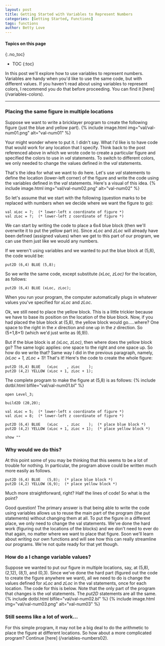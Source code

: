 ```yaml
---
layout: post
title: Getting Started with Variables to Represent Numbers
categories: [Getting Started, Functions]
tags: functions
author: Betty Love
---
```


#### Topics on this page
{:.no_toc}
* TOC
{:toc}

In this post we'll explore how to use variables to represent numbers. Variables are handy when you'd like to use the same code, but with different values.  If you haven't read about using variables to represent colors, I recommend you do that before proceeding.  You can find it [here] (/variables-colors).

***

### Placing the same figure in multiple locations

Suppose we want to write a bricklayer program to create the following figure (just the blue and yellow part).
{% include image.html img="val/val-num01.png"  alt="val-num01"  %}

Your might wonder where to put it.  I didn't say.  What I'd like is to have code that would work for any location that I specify. Think back to the post referenced above in which we wrote code to create a particular figure and specified the colors to use in _val_ statements.  To switch to different colors, we only needed to change the values defined in the _val_ statements. 

That's the idea for what we want to do here.  Let's use _val_ statements to define the location (lower-left corner) of the figure and write the code using the variables defined in the _val_ statements. Here's a visual of this idea.
{% include image.html img="val/val-num02.png"  alt="val-num02"  %}

So let's assume that we start with the following (question marks to be replaced with numbers when we decide where we want the figure to go):
```
val xLoc = ?;  (* lower-left x coordinate of figure *)
val zLoc = ?;  (* lower-left z coordinate of figure *)
```

We can start by writing the code to place a 6x4 blue block (then we'll overwrite it to put the yellow part in).  Since _xLoc_ and _zLoc_ will already have been defined (assigned values) when we get to this part of our program, we can use them just like we would any numbers.

If we weren't using variables and we wanted to put the blue block at (5,8), the code would be:
```
put2D (6,4) BLUE (5,8);
```

So we write the same code, except substitute _(xLoc, zLoc)_ for the location, as follows:
```
put2D (6,4) BLUE (xLoc, zLoc);
```

When you run your program, the computer automatically plugs in whatever values you've specified for _xLoc_ and _zLoc_.

Ok, we still need to place the yellow block.  This is a little trickier because we have to base its position on the location of the blue block.  Now, if you had placed the blue block at (5,8), the yellow block would go.....where?  One space to the right in the _x_ direction and one up in the _z_ direction.  So (5+1,8+1)  (which we'd just write as (6,9)). 

But if the blue block is at _(xLoc, zLoc)_, then where does the yellow block go?  The same logic applies: one space to the right and one space up.  So how do we write that? Same way I did in the previous paragraph, namely, _(xLoc + 1, zLoc + 1)_! That's it!
Here's the code to create the whole figure:
```
put2D (6,4) BLUE   (xLoc    , zLoc    );
put2D (4,2) YELLOW (xLoc + 1, zLoc + 1);
```

The complete program to make the figure at (5,8) is as follows:
{% include dotbl.html blfile="val/val-num01.bl"  %}
```
open Level_3;

build2D (20,20);

val xLoc = 5;  (* lower-left x coordinate of figure *)
val zLoc = 8;  (* lower-left z coordinate of figure *)

put2D (6,4) BLUE   (xLoc    , zLoc    );  (* place blue block *)
put2D (4,2) YELLOW (xLoc + 1, zLoc + 1);  (* place yellow block *)

show ""
```

### Why would we do this?

At this point some of you may be thinking that this seems to be a lot of trouble for nothing.  In particular, the program above could be written much more easily as follows.
```
put2D (6,4) BLUE   (5,8);  (* place blue block *)
put2D (4,2) YELLOW (6,9);  (* place yellow block *)
```

Much more straightforward, right?  Half the lines of code!  So what is the point?

Good question!  The primary answer is that being able to write the code using variables allows us to reuse the main part of the program (the put statements) without changing them at all.  To put the figure in a different place, we only need to change the val statements.  We've done the hard work (figuring out the locations of the blocks) and we don't need to ever do that again, no matter where we want to place that figure.  Soon we'll learn about writing our own functions and will see how this can really streamline our programs.  We're not quite ready for that yet though.

### How do a I change variable values?

Suppose we wanted to put our figure in multiple locations, say, at (5,8), (2,12), (8,1), and (0,3).  Since we've done the hard part (figured out the code to create the figure anywhere we want), all we need to do is change the values defined for _xLoc_ and _zLoc_ in the val statements, once for each location.  The code for this is below.  Note that the only part of the program that changes is the _val_ statements.  The _put2D_ statements are all the same.
{% include dotbl.html blfile="val/val-num02.bl"  %}
{% include image.html img="val/val-num03.png"  alt="val-num03"  %}

### Still seems like a lot of work...

For this simple program, it may not be a big deal to do the arithmetic to place the figure at different locations.  So how about a more complicated program? Continue  [here] (/variables-numbers02).